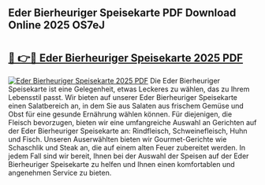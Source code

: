 ## Eder Bierheuriger Speisekarte PDF Download Online 2025 OS7eJ

# <h2><a href="http://gc8ouo.nevu.top/?p=Eder+Bierheuriger+Speisekarte">🔗 👉🔴 Eder Bierheuriger Speisekarte 2025 PDF</a></h2>

[![Eder Bierheuriger Speisekarte 2025 PDF](https://i.imgur.com/dBaPXMq.png)](http://gc8ouo.nevu.top/?p=Eder+Bierheuriger+Speisekarte)
Die Eder Bierheuriger Speisekarte ist eine Gelegenheit, etwas Leckeres zu wählen, das zu Ihrem Lebensstil passt. Wir bieten auf unserer Eder Bierheuriger Speisekarte einen Salatbereich an, in dem Sie aus Salaten aus frischem Gemüse und Obst für eine gesunde Ernährung wählen können. Für diejenigen, die Fleisch bevorzugen, bieten wir eine umfangreiche Auswahl an Gerichten auf der Eder Bierheuriger Speisekarte an: Rindfleisch, Schweinefleisch, Huhn und Fisch. Unseren Auserwählten bieten wir Gourmet-Gerichte wie Schaschlik und Steak an, die auf einem alten Feuer zubereitet werden. In jedem Fall sind wir bereit, Ihnen bei der Auswahl der Speisen auf der Eder Bierheuriger Speisekarte zu helfen und Ihnen einen komfortablen und angenehmen Service zu bieten.
